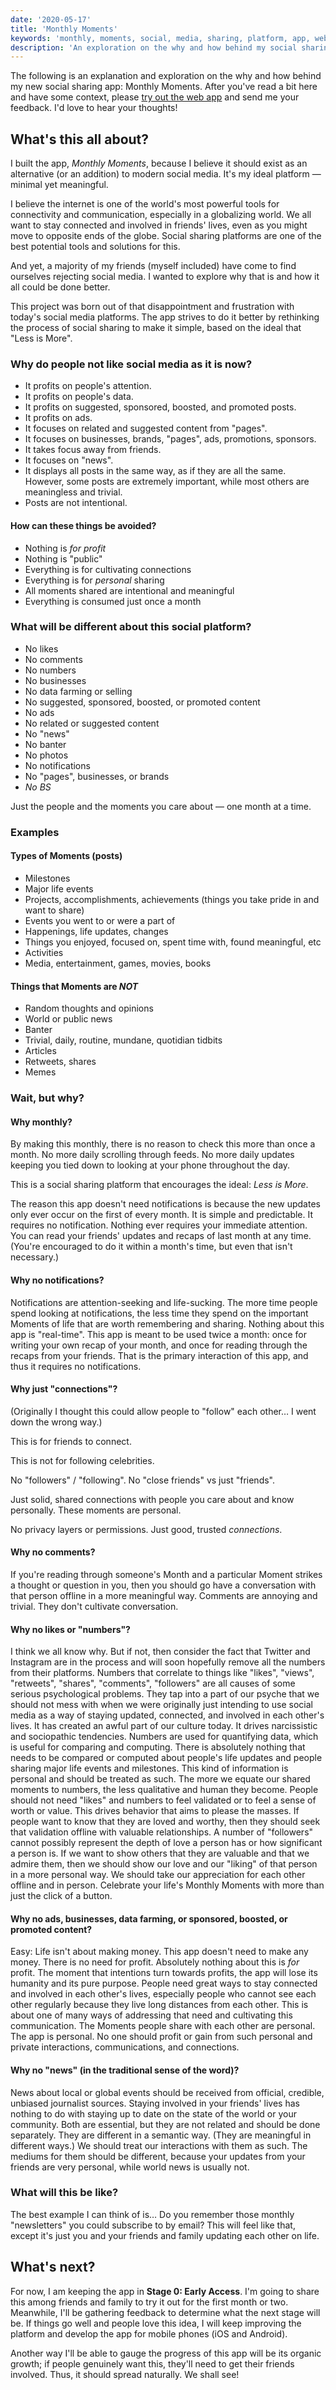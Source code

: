 ```yaml
---
date: '2020-05-17'
title: 'Monthly Moments'
keywords: 'monthly, moments, social, media, sharing, platform, app, website'
description: 'An exploration on the why and how behind my social sharing app: Monthly Moments.'
---
```


The following is an explanation and exploration on the why and how behind my new social sharing app: Monthly Moments. After you've read a bit here and have some context, please [try out the web app](https://monthly-moments.web.app/) and send me your feedback. I'd love to hear your thoughts!

## What's this all about?

I built the app, _Monthly Moments_, because I believe it should exist as an alternative (or an addition) to modern social media. It's my ideal platform — minimal yet meaningful.

I believe the internet is one of the world's most powerful tools for connectivity and communication, especially in a globalizing world. We all want to stay connected and involved in friends' lives, even as you might move to opposite ends of the globe. Social sharing platforms are one of the best potential tools and solutions for this.

And yet, a majority of my friends (myself included) have come to find ourselves rejecting social media. I wanted to explore why that is and how it all could be done better.

This project was born out of that disappointment and frustration with today's social media platforms. The app strives to do it better by rethinking the process of social sharing to make it simple, based on the ideal that "Less is More".

### Why do people not like social media as it is now?

- It profits on people's attention.
- It profits on people's data.
- It profits on suggested, sponsored, boosted, and promoted posts.
- It profits on ads.
- It focuses on related and suggested content from "pages".
- It focuses on businesses, brands, "pages", ads, promotions, sponsors.
- It takes focus away from friends.
- It focuses on "news".
- It displays all posts in the same way, as if they are all the same. However, some posts are extremely important, while most others are meaningless and trivial.
- Posts are not intentional.

#### How can these things be avoided?

- Nothing is _for profit_
- Nothing is "public"
- Everything is for cultivating connections
- Everything is for _personal_ sharing
- All moments shared are intentional and meaningful
- Everything is consumed just once a month

### What will be different about this social platform?

- No likes
- No comments
- No numbers
- No businesses
- No data farming or selling
- No suggested, sponsored, boosted, or promoted content
- No ads
- No related or suggested content
- No "news"
- No banter
- No photos
- No notifications
- No "pages", businesses, or brands
- _No BS_

Just the people and the moments you care about — one month at a time.

### Examples

#### Types of Moments (posts)

- Milestones
- Major life events
- Projects, accomplishments, achievements (things you take pride in and want to share)
- Events you went to or were a part of
- Happenings, life updates, changes
- Things you enjoyed, focused on, spent time with, found meaningful, etc
- Activities
- Media, entertainment, games, movies, books

#### Things that Moments are _NOT_

- Random thoughts and opinions
- World or public news
- Banter
- Trivial, daily, routine, mundane, quotidian tidbits
- Articles
- Retweets, shares
- Memes

### Wait, but why?

#### Why monthly?

By making this monthly, there is no reason to check this more than once a month. No more daily scrolling through feeds. No more daily updates keeping you tied down to looking at your phone throughout the day.

This is a social sharing platform that encourages the ideal: _Less is More_.

The reason this app doesn't need notifications is because the new updates only ever occur on the first of every month. It is simple and predictable. It requires no notification. Nothing ever requires your immediate attention. You can read your friends' updates and recaps of last month at any time. (You're encouraged to do it within a month's time, but even that isn't necessary.)

#### Why no notifications?

Notifications are attention-seeking and life-sucking. The more time people spend looking at notifications, the less time they spend on the important Moments of life that are worth remembering and sharing. Nothing about this app is "real-time". This app is meant to be used twice a month: once for writing your own recap of your month, and once for reading through the recaps from your friends. That is the primary interaction of this app, and thus it requires no notifications.

#### Why just "connections"?

(Originally I thought this could allow people to "follow" each other… I went down the wrong way.)

This is for friends to connect.

This is not for following celebrities.

No "followers" / "following". No "close friends" vs just "friends".

Just solid, shared connections with people you care about and know personally. These moments are personal.

No privacy layers or permissions. Just good, trusted _connections_.

#### Why no comments?

If you're reading through someone's Month and a particular Moment strikes a thought or question in you, then you should go have a conversation with that person offline in a more meaningful way. Comments are annoying and trivial. They don't cultivate conversation.

#### Why no likes or "numbers"?

I think we all know why. But if not, then consider the fact that Twitter and Instagram are in the process and will soon hopefully remove all the numbers from their platforms. Numbers that correlate to things like "likes", "views", "retweets", "shares", "comments", "followers" are all causes of some serious psychological problems. They tap into a part of our psyche that we should not mess with when we were originally just intending to use social media as a way of staying updated, connected, and involved in each other's lives. It has created an awful part of our culture today. It drives narcissistic and sociopathic tendencies. Numbers are used for quantifying data, which is useful for comparing and computing. There is absolutely nothing that needs to be compared or computed about people's life updates and people sharing major life events and milestones. This kind of information is personal and should be treated as such. The more we equate our shared moments to numbers, the less qualitative and human they become. People should not need "likes" and numbers to feel validated or to feel a sense of worth or value. This drives behavior that aims to please the masses. If people want to know that they are loved and worthy, then they should seek that validation offline with valuable relationships. A number of "followers" cannot possibly represent the depth of love a person has or how significant a person is. If we want to show others that they are valuable and that we admire them, then we should show our love and our "liking" of that person in a more personal way. We should take our appreciation for each other offline and in person. Celebrate your life's Monthly Moments with more than just the click of a button.

#### Why no ads, businesses, data farming, or sponsored, boosted, or promoted content?

Easy: Life isn't about making money. This app doesn't need to make any money. There is no need for profit. Absolutely nothing about this is _for_ profit. The moment that intentions turn towards profits, the app will lose its humanity and its pure purpose. People need great ways to stay connected and involved in each other's lives, especially people who cannot see each other regularly because they live long distances from each other. This is about one of many ways of addressing that need and cultivating this communication. The Moments people share with each other are personal. The app is personal. No one should profit or gain from such personal and private interactions, communications, and connections.

#### Why no "news" (in the traditional sense of the word)?

News about local or global events should be received from official, credible, unbiased journalist sources. Staying involved in your friends' lives has nothing to do with staying up to date on the state of the world or your community. Both are essential, but they are not related and should be done separately. They are different in a semantic way. (They are meaningful in different ways.) We should treat our interactions with them as such. The mediums for them should be different, because your updates from your friends are very personal, while world news is usually not.

### What will this be like?

The best example I can think of is… Do you remember those monthly "newsletters" you could subscribe to by email? This will feel like that, except it's just you and your friends and family updating each other on life.

## What's next?

For now, I am keeping the app in **Stage 0: Early Access**. I'm going to share this among friends and family to try it out for the first month or two. Meanwhile, I'll be gathering feedback to determine what the next stage will be. If things go well and people love this idea, I will keep improving the platform and develop the app for mobile phones (iOS and Android).

Another way I'll be able to gauge the progress of this app will be its organic growth; if people genuinely want this, they'll need to get their friends involved. Thus, it should spread naturally. We shall see!

